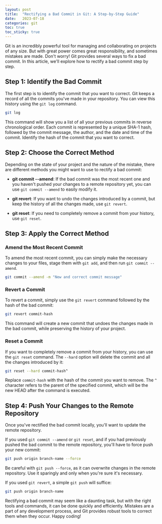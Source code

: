 ```yaml
---
layout: post
title:  "Rectifying a Bad Commit in Git: A Step-by-Step Guide"
date:   2023-07-18
categories: git
toc: true
toc_sticky: true
---
```


Git is an incredibly powerful tool for managing and collaborating on projects of any size. But with great power comes great responsibility, and sometimes mistakes are made. Don't worry! Git provides several ways to fix a bad commit. In this article, we'll explore how to rectify a bad commit step by step.

## Step 1: Identify the Bad Commit

The first step is to identify the commit that you want to correct. Git keeps a record of all the commits you've made in your repository. You can view this history using the `git log` command.

```bash
git log
```

This command will show you a list of all your previous commits in reverse chronological order. Each commit is represented by a unique SHA-1 hash, followed by the commit message, the author, and the date and time of the commit. Identify the hash of the commit that you want to correct.

## Step 2: Choose the Correct Method

Depending on the state of your project and the nature of the mistake, there are different methods you might want to use to rectify a bad commit:

- **git commit --amend**: If the bad commit was the most recent one and you haven't pushed your changes to a remote repository yet, you can use `git commit --amend` to easily modify it.
  
- **git revert**: If you want to undo the changes introduced by a commit, but keep the history of all the changes made, use `git revert`.
  
- **git reset**: If you need to completely remove a commit from your history, use `git reset`.

## Step 3: Apply the Correct Method

### Amend the Most Recent Commit

To amend the most recent commit, you can simply make the necessary changes to your files, stage them with `git add`, and then run `git commit --amend`. 

```bash
git commit --amend -m "New and correct commit message"
```

### Revert a Commit

To revert a commit, simply use the `git revert` command followed by the hash of the bad commit:

```bash
git revert commit-hash
```

This command will create a new commit that undoes the changes made in the bad commit, while preserving the history of your project.

### Reset a Commit

If you want to completely remove a commit from your history, you can use the `git reset` command. The `--hard` option will delete the commit and all the changes introduced by it:

```bash
git reset --hard commit-hash^
```

Replace `commit-hash` with the hash of the commit you want to remove. The `^` character refers to the parent of the specified commit, which will be the new HEAD after the command is executed.

## Step 4: Push Your Changes to the Remote Repository

Once you've rectified the bad commit locally, you'll want to update the remote repository. 

If you used `git commit --amend` or `git reset`, and if you had previously pushed the bad commit to the remote repository, you'll have to force push your new commit:

```bash
git push origin branch-name --force
```

Be careful with `git push --force`, as it can overwrite changes in the remote repository. Use it sparingly and only when you're sure it's necessary.

If you used `git revert`, a simple `git push` will suffice:

```bash
git push origin branch-name
```

Rectifying a bad commit may seem like a daunting task, but with the right tools and commands, it can be done quickly and efficiently. Mistakes are a part of any development process, and Git provides robust tools to correct them when they occur. Happy coding!